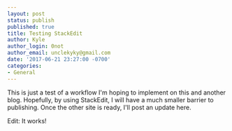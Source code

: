 ```yaml
---
layout: post
status: publish
published: true
title: Testing StackEdit
author: Kyle
author_login: 0not
author_email: unclekyky@gmail.com
date: '2017-06-21 23:27:00 -0700'
categories:
- General
---
```

This is just a test of a workflow I'm hoping to implement on this and another blog. Hopefully, by using StackEdit, I will have a much smaller barrier to publishing. Once the other site is ready, I'll post an update here.

Edit: It works!